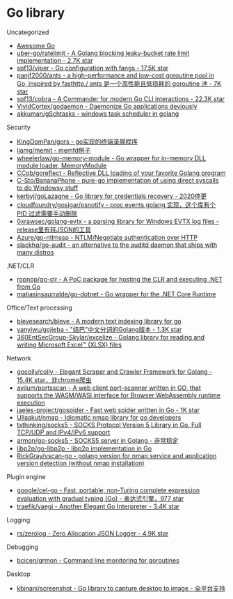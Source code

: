 # Go library

Uncategorized

* [Awesome Go](https://awesome-go.com/)
* [uber-go/ratelimit - A Golang blocking leaky-bucket rate limit implementation - 2.7K star](https://github.com/uber-go/ratelimit)
* [spf13/viper - Go configuration with fangs - 17.5K star](https://github.com/spf13/viper)
* [panjf2000/ants - a high-performance and low-cost goroutine pool in Go, inspired by fasthttp./ ants 是一个高性能且低损耗的 goroutine 池 - 7K star](https://github.com/panjf2000/ants)
* [spf13/cobra - A Commander for modern Go CLI interactions - 22.3K star](https://github.com/spf13/cobra)
* [VividCortex/godaemon - Daemonize Go applications deviously](https://github.com/VividCortex/godaemon)
* [akkuman/gSchtasks - windows task scheduler in golang](https://github.com/akkuman/gSchtasks)

Security

* [KingDomPan/gors - go实现的终端录屏程序](https://github.com/KingDomPan/gors)
* [liamg/memit - memfd例子](https://github.com/liamg/memit)
* [wheelerlaw/go-memory-module - Go wrapper for in-memory DLL module loader, MemoryModule](https://github.com/wheelerlaw/go-memory-module)
* [CCob/goreflect - Reflective DLL loading of your favorite Golang program](https://github.com/CCob/goreflect)
* [C-Sto/BananaPhone - pure-go implementation of using direct syscalls to do Windowsy stuff](https://github.com/C-Sto/BananaPhone)
* [kerbyj/goLazagne - Go library for credentials recovery - 2020停更](https://github.com/kerbyj/goLazagne)
* [cloudfoundry/gosigar/psnotify - proc events golang 实现，这个库有个 PID 过滤需要手动删除](https://github.com/cloudfoundry/gosigar/tree/master/psnotify)
* [0xrawsec/golang-evtx - a parsing library for Windows EVTX log files - release里有转JSON的工具](https://github.com/0xrawsec/golang-evtx)
* [Azure/go-ntlmssp - NTLM/Negotiate authentication over HTTP](https://github.com/Azure/go-ntlmssp)
* [slackhq/go-audit - an alternative to the auditd daemon that ships with many distros](https://github.com/slackhq/go-audit)

.NET/CLR

* [ropnop/go-clr - A PoC package for hosting the CLR and executing .NET from Go](https://github.com/ropnop/go-clr)
* [matiasinsaurralde/go-dotnet - Go wrapper for the .NET Core Runtime](https://github.com/matiasinsaurralde/go-dotnet)

Office/Text processing

* [blevesearch/bleve - A modern text indexing library for go](https://github.com/blevesearch/bleve)
* [yanyiwu/gojieba - "结巴"中文分词的Golang版本 - 1.3K star](https://github.com/yanyiwu/gojieba)
* [360EntSecGroup-Skylar/excelize - Golang library for reading and writing Microsoft Excel™ (XLSX) files](https://github.com/360EntSecGroup-Skylar/excelize)

Network

* [gocolly/colly - Elegant Scraper and Crawler Framework for Golang - 15.4K star，非chrome爬虫](https://github.com/gocolly/colly)
* [avilum/portsscan - A web client port-scanner written in GO, that supports the WASM/WASI interface for Browser WebAssembly runtime execution](https://github.com/avilum/portsscan)
* [jaeles-project/gospider - Fast web spider written in Go - 1K star](https://github.com/jaeles-project/gospider)
* [Ullaakut/nmap - Idiomatic nmap library for go developers](https://github.com/Ullaakut/nmap)
* [txthinking/socks5 - SOCKS Protocol Version 5 Library in Go. Full TCP/UDP and IPv4/IPv6 support](https://github.com/txthinking/socks5)
* [armon/go-socks5 - SOCKS5 server in Golang - 非常稳定](https://github.com/armon/go-socks5)
* [libp2p/go-libp2p - libp2p implementation in Go](https://github.com/libp2p/go-libp2p)
* [RickGray/vscan-go - golang version for nmap service and application version detection (without nmap installation)](https://github.com/RickGray/vscan-go)

Plugin engine

* [google/cel-go - Fast, portable, non-Turing complete expression evaluation with gradual typing (Go) - 表达式引擎，977 star](https://github.com/google/cel-go)
* [traefik/yaegi - Another Elegant Go Interpreter - 3.4K star](https://github.com/traefik/yaegi)

Logging

* [rs/zerolog - Zero Allocation JSON Logger - 4.9K star](https://github.com/rs/zerolog)

Debugging

* [bcicen/grmon - Command line monitoring for goroutines](https://github.com/bcicen/grmon)

Desktop

* [kbinani/screenshot - Go library to capture desktop to image - 全平台支持](https://github.com/kbinani/screenshot)
